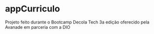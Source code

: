 # appCurriculo

Projeto feito durante o Bootcamp Decola Tech 3a edição oferecido pela Avanade em parceria com a DIO
